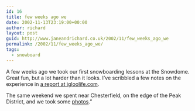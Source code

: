 ```yaml
---
id: 16
title: few weeks ago we
date: 2002-11-13T23:19:00+00:00
author: richard
layout: post
guid: http://www.janeandrichard.co.uk/2002/11/few_weeks_ago_we
permalink: /2002/11/few_weeks_ago_we/
tags:
  - snowboard
---
```

A few weeks ago we took our first snowboarding lessons at the Snowdome. Great fun, but a lot harder than it looks. I&#8217;ve scribbled a few notes on the experience in [a report at igloolife.com](http://www.igloolife.com/travel/article.php?ArticleID=15).

The same weekend we spent near Chesterfield, on the edge of the Peak District, and we took some [photos](http://v1.janeandrichard.co.uk/photos/snowdome2002/).&#8221;